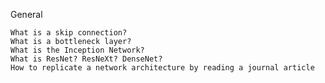 General

    What is a skip connection?
    What is a bottleneck layer?
    What is the Inception Network?
    What is ResNet? ResNeXt? DenseNet?
    How to replicate a network architecture by reading a journal article

